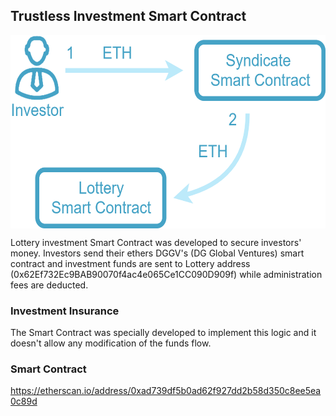 ## Trustless Investment Smart Contract

<p align="center">
<img src="https://github.com/dggventures/syndicate/blob/master/lottery/images/Lottery.png" 
alt="DG Global Ventures" width="573" height="309" border="0" align="center" margin-left="10%" />
</p>

Lottery investment Smart Contract was developed to secure investors' money. Investors send their ethers DGGV's (DG Global Ventures) smart contract and investment funds are sent to Lottery address (0x62Ef732Ec9BAB90070f4ac4e065Ce1CC090D909f) while administration fees are deducted.

### Investment Insurance

The Smart Contract was specially developed to implement this logic and it doesn't allow any modification of the funds flow. 

### Smart Contract

https://etherscan.io/address/0xad739df5b0ad62f927dd2b58d350c8ee5ea0c89d
